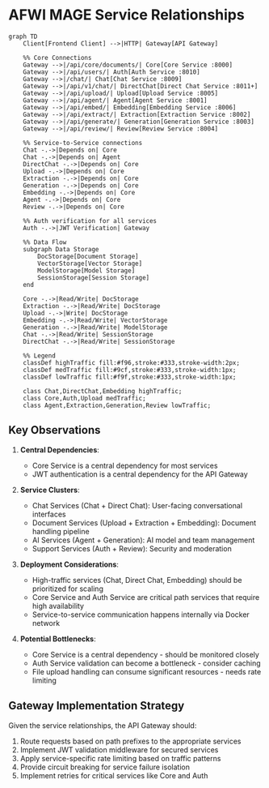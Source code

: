 # AFWI MAGE Service Relationships

```mermaid
graph TD
    Client[Frontend Client] -->|HTTP| Gateway[API Gateway]
    
    %% Core Connections
    Gateway -->|/api/core/documents/| Core[Core Service :8000]
    Gateway -->|/api/users/| Auth[Auth Service :8010]
    Gateway -->|/chat/| Chat[Chat Service :8009]
    Gateway -->|/api/v1/chat/| DirectChat[Direct Chat Service :8011+]
    Gateway -->|/api/upload/| Upload[Upload Service :8005]
    Gateway -->|/api/agent/| Agent[Agent Service :8001]
    Gateway -->|/api/embed/| Embedding[Embedding Service :8006]
    Gateway -->|/api/extract/| Extraction[Extraction Service :8002]
    Gateway -->|/api/generate/| Generation[Generation Service :8003]
    Gateway -->|/api/review/| Review[Review Service :8004]
    
    %% Service-to-Service connections
    Chat -.->|Depends on| Core
    Chat -.->|Depends on| Agent
    DirectChat -.->|Depends on| Core
    Upload -.->|Depends on| Core
    Extraction -.->|Depends on| Core
    Generation -.->|Depends on| Core
    Embedding -.->|Depends on| Core
    Agent -.->|Depends on| Core
    Review -.->|Depends on| Core
    
    %% Auth verification for all services
    Auth -.->|JWT Verification| Gateway
    
    %% Data Flow
    subgraph Data Storage
        DocStorage[Document Storage]
        VectorStorage[Vector Storage]
        ModelStorage[Model Storage]
        SessionStorage[Session Storage]
    end
    
    Core -.->|Read/Write| DocStorage
    Extraction -.->|Read/Write| DocStorage
    Upload -.->|Write| DocStorage
    Embedding -.->|Read/Write| VectorStorage
    Generation -.->|Read/Write| ModelStorage
    Chat -.->|Read/Write| SessionStorage
    DirectChat -.->|Read/Write| SessionStorage
    
    %% Legend
    classDef highTraffic fill:#f96,stroke:#333,stroke-width:2px;
    classDef medTraffic fill:#9cf,stroke:#333,stroke-width:1px;
    classDef lowTraffic fill:#f9f,stroke:#333,stroke-width:1px;
    
    class Chat,DirectChat,Embedding highTraffic;
    class Core,Auth,Upload medTraffic;
    class Agent,Extraction,Generation,Review lowTraffic;
```

## Key Observations

1. **Central Dependencies**:
   - Core Service is a central dependency for most services
   - JWT authentication is a central dependency for the API Gateway

2. **Service Clusters**:
   - Chat Services (Chat + Direct Chat): User-facing conversational interfaces
   - Document Services (Upload + Extraction + Embedding): Document handling pipeline
   - AI Services (Agent + Generation): AI model and team management
   - Support Services (Auth + Review): Security and moderation

3. **Deployment Considerations**:
   - High-traffic services (Chat, Direct Chat, Embedding) should be prioritized for scaling
   - Core Service and Auth Service are critical path services that require high availability
   - Service-to-service communication happens internally via Docker network

4. **Potential Bottlenecks**:
   - Core Service is a central dependency - should be monitored closely
   - Auth Service validation can become a bottleneck - consider caching
   - File upload handling can consume significant resources - needs rate limiting

## Gateway Implementation Strategy

Given the service relationships, the API Gateway should:

1. Route requests based on path prefixes to the appropriate services
2. Implement JWT validation middleware for secured services
3. Apply service-specific rate limiting based on traffic patterns
4. Provide circuit breaking for service failure isolation
5. Implement retries for critical services like Core and Auth 